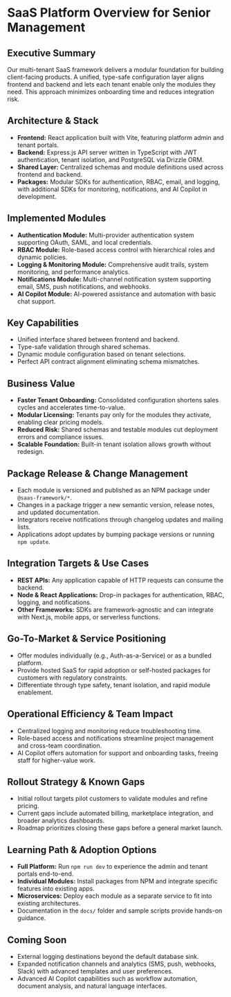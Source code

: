 # SaaS Platform Overview for Senior Management

## Executive Summary
Our multi-tenant SaaS framework delivers a modular foundation for building client-facing products. A unified, type-safe configuration layer aligns frontend and backend and lets each tenant enable only the modules they need. This approach minimizes onboarding time and reduces integration risk.

## Architecture & Stack
- **Frontend:** React application built with Vite, featuring platform admin and tenant portals.
- **Backend:** Express.js API server written in TypeScript with JWT authentication, tenant isolation, and PostgreSQL via Drizzle ORM.
- **Shared Layer:** Centralized schemas and module definitions used across frontend and backend.
- **Packages:** Modular SDKs for authentication, RBAC, email, and logging, with additional SDKs for monitoring, notifications, and AI Copilot in development.

## Implemented Modules
- **Authentication Module:** Multi-provider authentication system supporting OAuth, SAML, and local credentials.
- **RBAC Module:** Role-based access control with hierarchical roles and dynamic policies.
- **Logging & Monitoring Module:** Comprehensive audit trails, system monitoring, and performance analytics.
- **Notifications Module:** Multi-channel notification system supporting email, SMS, push notifications, and webhooks.
- **AI Copilot Module:** AI-powered assistance and automation with basic chat support.

## Key Capabilities
- Unified interface shared between frontend and backend.
- Type-safe validation through shared schemas.
- Dynamic module configuration based on tenant selections.
- Perfect API contract alignment eliminating schema mismatches.

## Business Value
- **Faster Tenant Onboarding:** Consolidated configuration shortens sales cycles and accelerates time-to-value.
- **Modular Licensing:** Tenants pay only for the modules they activate, enabling clear pricing models.
- **Reduced Risk:** Shared schemas and testable modules cut deployment errors and compliance issues.
- **Scalable Foundation:** Built-in tenant isolation allows growth without redesign.

## Package Release & Change Management
- Each module is versioned and published as an NPM package under `@saas-framework/*`.
- Changes in a package trigger a new semantic version, release notes, and updated documentation.
- Integrators receive notifications through changelog updates and mailing lists.
- Applications adopt updates by bumping package versions or running `npm update`.

## Integration Targets & Use Cases
- **REST APIs:** Any application capable of HTTP requests can consume the backend.
- **Node & React Applications:** Drop-in packages for authentication, RBAC, logging, and notifications.
- **Other Frameworks:** SDKs are framework-agnostic and can integrate with Next.js, mobile apps, or serverless functions.

## Go-To-Market & Service Positioning
- Offer modules individually (e.g., Auth-as-a-Service) or as a bundled platform.
- Provide hosted SaaS for rapid adoption or self-hosted packages for customers with regulatory constraints.
- Differentiate through type safety, tenant isolation, and rapid module enablement.

## Operational Efficiency & Team Impact
- Centralized logging and monitoring reduce troubleshooting time.
- Role-based access and notifications streamline project management and cross-team coordination.
- AI Copilot offers automation for support and onboarding tasks, freeing staff for higher-value work.

## Rollout Strategy & Known Gaps
- Initial rollout targets pilot customers to validate modules and refine pricing.
- Current gaps include automated billing, marketplace integration, and broader analytics dashboards.
- Roadmap prioritizes closing these gaps before a general market launch.

## Learning Path & Adoption Options
- **Full Platform:** Run `npm run dev` to experience the admin and tenant portals end-to-end.
- **Individual Modules:** Install packages from NPM and integrate specific features into existing apps.
- **Microservices:** Deploy each module as a separate service to fit into existing architectures.
- Documentation in the `docs/` folder and sample scripts provide hands-on guidance.

## Coming Soon
- External logging destinations beyond the default database sink.
- Expanded notification channels and analytics (SMS, push, webhooks, Slack) with advanced templates and user preferences.
- Advanced AI Copilot capabilities such as workflow automation, document analysis, and natural language interfaces.

